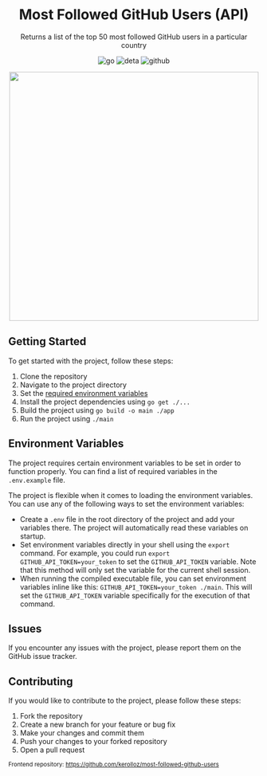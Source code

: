<h1 align="center">Most Followed GitHub Users (API)</h1>
<p align="center">
  Returns a list of the top 50 most followed GitHub users in a particular country
</p>
<p align="center">
  <img src="https://img.shields.io/static/v1?logo=go&label=&message=go&&color=333&style=for-the-badge" alt="go" />
  <img src="https://img.shields.io/static/v1?logo=fastify&label=&message=Fastify&style=for-the-badge&color=333" alt="deta" />
  <img src="https://img.shields.io/static/v1?logo=github&label=&message=github&&color=333&style=for-the-badge" alt="github" />
</p>
<p align="center">
  <img src="https://user-images.githubusercontent.com/36763164/232241911-c0771365-225c-49fc-b22a-8351b54336b9.png" width="500px" />
</p>

## Getting Started

To get started with the project, follow these steps:

1. Clone the repository  
1. Navigate to the project directory
1. Set the [required environment variables](#environment-variables)
1. Install the project dependencies using `go get ./...`  
1. Build the project using `go build -o main ./app`
1. Run the project using `./main`

## Environment Variables

The project requires certain environment variables to be set in order to function properly. You can find a list of required variables in the `.env.example` file.

The project is flexible when it comes to loading the environment variables.
You can use any of the following ways to set the environment variables:

- Create a `.env` file in the root directory of the project and add your variables there. The project will automatically read these variables on startup.
- Set environment variables directly in your shell using the `export` command. For example, you could run `export GITHUB_API_TOKEN=your_token` to set the `GITHUB_API_TOKEN` variable. Note that this method will only set the variable for the current shell session.
- When running the compiled executable file, you can set environment variables inline like this: `GITHUB_API_TOKEN=your_token ./main`. This will set the `GITHUB_API_TOKEN` variable specifically for the execution of that command.

## Issues

If you encounter any issues with the project, please report them on the GitHub issue tracker.

## Contributing

If you would like to contribute to the project, please follow these steps:

1. Fork the repository
2. Create a new branch for your feature or bug fix
3. Make your changes and commit them
4. Push your changes to your forked repository
5. Open a pull request

<sup>Frontend repository: https://github.com/kerolloz/most-followed-github-users</sup>
